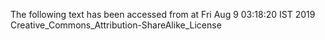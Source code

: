 The following text has been accessed from at Fri Aug 9 03:18:20 IST 2019
Creative_Commons_Attribution-ShareAlike_License
